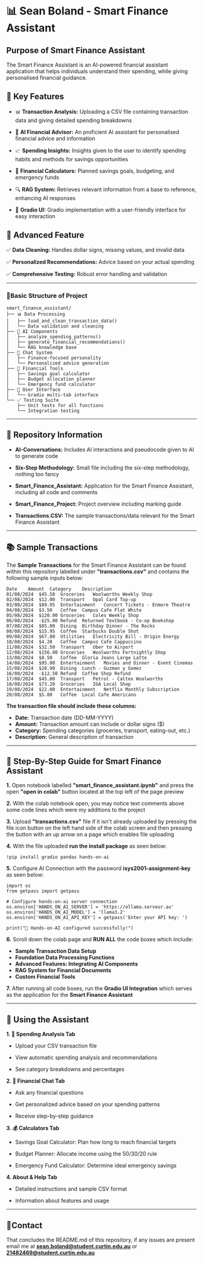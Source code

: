 # 📊 Sean Boland - Smart Finance Assistant

## Purpose of Smart Finance Assistant

The Smart Finance Assistant is an AI-powered financial assistant application that helps individuals understand their spending, while giving personalised financial guidance.


## 🔑 Key Features
- 📊 **Transaction Analysis:** Uploading a CSV file containing transaction data and giving detailed spending breakdowns
  
- 🤖 **AI Financial Advisor:** An proficient AI assistant for personalised financial advice and information
  
- 📈 **Spending Insights:** Insights given to the user to identify spending habits and methods for savings opportunities
  
- 🧮 **Financial Calculators:** Planned savings goals, budgeting, and emergency funds
  
- 🔍 **RAG System:** Retrieves relevant information from a base to reference, enhancing AI responses
  
- 🎯 **Gradio UI:** Gradio implementation with a user-friendly interface for easy interaction


## 🧩 Advanced Feature

✅ **Data Cleaning:** Handles dollar signs, missing values, and invalid data

✅ **Personalized Recommendations:** Advice based on your actual spending

✅ **Comprehensive Testing:** Robust error handling and validation

---
### 🚩Basic Structure of Project

```
smart_finance_assistant/
├── 📊 Data Processing
│   ├── load_and_clean_transaction_data()
│   └── Data validation and cleaning
├── 🤖 AI Components
│   ├── analyze_spending_patterns()
│   ├── generate_financial_recommendations()
│   └── RAG knowledge base
├── 💬 Chat System
│   ├── Finance-focused personality
│   └── Personalized advice generation
├── 🧮 Financial Tools
│   ├── Savings goal calculator
│   ├── Budget allocation planner
│   └── Emergency fund calculator
├── 🎨 User Interface
│   └── Gradio multi-tab interface
└── ✅ Testing Suite
    ├── Unit tests for all functions
    └── Integration testing
```
---
## 📂 Repository Information

- **AI-Conversations:** Includes AI interactions and pseudocode given to AI to generate code

- **Six-Step Methodology:** Small file including the six-step methodology, nothing too fancy

- **Smart_Finance_Assistant:** Application for the Smart Finance Assistant, including all code and comments

- **Smart_Finance_Project:** Project overview including marking guide

- **Transactions.CSV:** The sample transactions/data relevant for the Smart Finance Assistant

---
## 📚 Sample Transactions

The **Sample Transactions** for the Smart Finance Assistant can be found within this repository labelled under **"transactions.csv"** and contains the following sample inputs below:

```
Date	Amount	Category	Description
01/08/2024	$45.50	Groceries	Woolworths Weekly Shop
02/08/2024	$12.00	Transport	Opal Card Top-up
03/08/2024	$89.95	Entertainment	Concert Tickets - Enmore Theatre
04/08/2024	$3.50	Coffee	Campus Cafe Flat White
05/08/2024	$120.00	Groceries	Coles Weekly Shop
06/08/2024	-$25.00	Refund	Returned Textbook - Co-op Bookshop
07/08/2024	$85.00	Dining	Birthday Dinner - The Rocks
08/08/2024	$15.95	Coffee	Starbucks Double Shot
09/08/2024	$67.80	Utilities	Electricity Bill - Origin Energy
10/08/2024	$4.20	Coffee	Campus Cafe Cappuccino
11/08/2024	$32.50	Transport	Uber to Airport
12/08/2024	$156.00	Groceries	Woolworths Fortnightly Shop
13/08/2024	$8.50	Coffee	Gloria Jeans Large Latte
14/08/2024	$95.00	Entertainment	Movies and Dinner - Event Cinemas
15/08/2024	$28.90	Dining	Lunch - Guzman y Gomez
16/08/2024	-$12.50	Refund	Coffee Shop Refund
17/08/2024	$45.00	Transport	Petrol - Caltex Woolworths
18/08/2024	$73.20	Groceries	IGA Local Shop
19/08/2024	$22.00	Entertainment	Netflix Monthly Subscription
20/08/2024	$5.80	Coffee	Local Cafe Americano

```
**The transaction file should include these columns:**
- **Date:** Transaction date (DD-MM-YYYY)
- **Amount:** Transaction amount can include or dollar signs ($)
- **Category:** Spending categories (groceries, transport, eating-out, etc.)
- **Description:** General description of transaction

---

## 🚀 Step-By-Step Guide for Smart Finance Assistant

**1.** Open notebook labelled **"smart_finance_assistant.ipynb"** and press the open **"open in colab"** button located at the top left of the page preview


**2.** With the colab notebook open, you may notice text comments above some code lines which were my additions to the project


**3.** Upload **"transactions.csv"** file if it isn't already uploaded by pressing the file icon button on the left hand side of the colab screen and then pressing the button with an up arrow on a page which enables file uploading


**4.** With the file uploaded **run the install package** as seen below:

```
!pip install gradio pandas hands-on-ai
```


**5.** Configure AI Connection with the password **isys2001-assignment-key** as seen below:

```
import os
from getpass import getpass

# Configure hands-on-ai server connection
os.environ['HANDS_ON_AI_SERVER'] = 'https://ollama.serveur.au'
os.environ['HANDS_ON_AI_MODEL'] = 'llama3.2'
os.environ['HANDS_ON_AI_API_KEY'] = getpass('Enter your API key: ')

print("🔑 Hands-on-AI configured successfully!")
```

**6.** Scroll down the colab page and **RUN ALL** the code boxes which include:
- **Sample Transaction Data Setup**
- **Foundation Data Processing Functions**
- **Advanced Features: Integrating AI Components**
- **RAG System for Financial Documents**
- **Custom Financial Tools**


**7.** After running all code boxes, run the **Gradio UI Integration** which serves as the application for the **Smart Finance Assistant**

---
## 📍 Using the Assistant

**1. 📖 Spending Analysis Tab**
- Upload your CSV transaction file

- View automatic spending analysis and recommendations
  
- See category breakdowns and percentages

**2. 📝 Financial Chat Tab**
- Ask any financial questions
  
- Get personalized advice based on your spending patterns
  
- Receive step-by-step guidance

**3. 💰 Calculators Tab**
- Savings Goal Calculator: Plan how long to reach financial targets
  
- Budget Planner: Allocate income using the 50/30/20 rule
  
- Emergency Fund Calculator: Determine ideal emergency savings

**4. About & Help Tab**
- Detailed instructions and sample CSV format
  
- Information about features and usage

---
## 📧Contact
That concludes the README.md of this repository, if any issues are present email me at **sean.boland@student.curtin.edu.au** or **21482469@student.curtin.edu.au**

